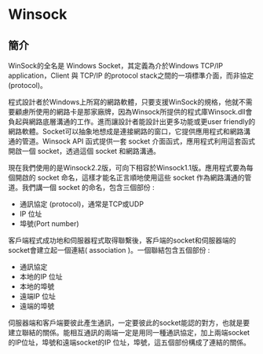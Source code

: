 # Winsock

## 簡介

WinSock的全名是 Windows Socket，其定義為介於Windows TCP/IP application，Client 與 TCP/IP 的protocol stack之間的一項標準介面，而非協定\(protocol\)。

程式設計者於Windows上所寫的網路軟體，只要支援WinSock的規格，他就不需要顧慮所使用的網路卡是那家廠牌，因為Winsock所提供的程式庫Winsock.dll會負起與網路底層溝通的工作。進而讓設計者能設計出更多功能或更user friendly的網路軟體。Socket可以抽象地想成是連接網路的窗口，它提供應用程式和網路溝通的管道。Winsock API 函式提供一套 socket 介面函式，應用程式利用這套函式開啟一個 socket，透過這個 socket 和網路溝通。

現在我們使用的是Winsock2.2版，可向下相容於Winsock1.1版。應用程式要為每個開啟的 socket 命名，這樣才能名正言順地使用這些 socket 作為網路溝通的管道。我們講一個 socket 的命名，包含三個部份 :

* 通訊協定 \(protocol\)，通常是TCP或UDP
* IP 位址
* 埠號\(Port number\)

客戶端程式成功地和伺服器程式取得聯繫後，客戶端的socket和伺服器端的socket會建立起一個連結\( association \)。一個聯結包含五個部份 :



* 通訊協定
* 本地的IP 位址
* 本地的埠號
* 遠端IP 位址
* 遠端的埠號

伺服器端和客戶端要彼此產生通訊，一定要彼此的socket能認的對方，也就是要建立聯結的關係。能相互通訊的兩端一定是用同一種通訊協定，加上兩端socket 的IP位址，埠號和遠端socket的IP 位址，埠號，這五個部份構成了連結的關係。

